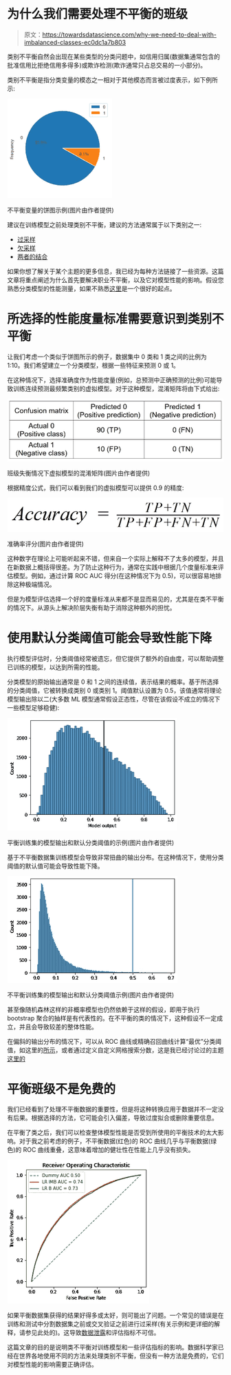 # 为什么我们需要处理不平衡的班级

> 原文：<https://towardsdatascience.com/why-we-need-to-deal-with-imbalanced-classes-ec0dc1a7b803>

类别不平衡自然会出现在某些类型的分类问题中，如信用归属(数据集通常包含的批准信用比拒绝信用多得多)或欺诈检测(欺诈通常只占总交易的一小部分)。

类别不平衡是指分类变量的模态之一相对于其他模态而言被过度表示，如下例所示:

![](img/ee22df8a2f9a1602a9505b186a090a82.png)

不平衡变量的饼图示例(图片由作者提供)

建议在训练模型之前处理类别不平衡，建议的方法通常属于以下类别之一:

*   [过采样](/7-over-sampling-techniques-to-handle-imbalanced-data-ec51c8db349f)
*   [欠采样](https://medium.com/analytics-vidhya/undersampling-and-oversampling-an-old-and-a-new-approach-4f984a0e8392)
*   [两者的结合](https://machinelearningmastery.com/combine-oversampling-and-undersampling-for-imbalanced-classification/)

如果你想了解关于某个主题的更多信息，我已经为每种方法链接了一些资源。这篇文章将重点阐述为什么首先要解决职业不平衡，以及它对模型性能的影响。假设您熟悉分类模型的性能测量，如果不熟悉[这里](/8-metrics-to-measure-classification-performance-984d9d7fd7aa)是一个很好的起点。

# 所选择的性能度量标准需要意识到类别不平衡

让我们考虑一个类似于饼图所示的例子，数据集中 0 类和 1 类之间的比例为 1:10。我们希望建立一个分类模型，根据一些特征来预测 0 或 1。

在这种情况下，选择准确度作为性能度量(例如，总预测中正确预测的比例)可能导致训练连续预测最频繁类别的虚拟模型。对于这种模型，混淆矩阵将由下式给出:

![](img/d69640574630412644c00a3e1220e7fa.png)

班级失衡情况下虚拟模型的混淆矩阵(图片由作者提供)

根据精度公式，我们可以看到我们的虚拟模型可以提供 0.9 的精度:

![](img/d5a5422190667b53a36ddcf4ae87ea6b.png)

准确率评分(图片由作者提供)

这种数字在理论上可能听起来不错，但来自一个实际上解释不了太多的模型，并且在新数据上概括得很差。为了防止这种行为，通常在实践中根据几个度量标准来评估模型。例如，通过计算 ROC AUC 得分(在这种情况下为 0.5)，可以很容易地排除这种极端情况。

但是为模型评估选择一个好的度量标准从来都不是显而易见的，尤其是在类不平衡的情况下。从源头上解决阶层失衡有助于消除这种额外的担忧。

# 使用默认分类阈值可能会导致性能下降

执行模型评估时，分类阈值经常被遗忘，但它提供了额外的自由度，可以帮助调整已训练的模型，以达到所需的性能。

分类模型的原始输出通常是 0 和 1 之间的连续值，表示结果的概率。基于所选择的分类阈值，它被转换成类别 0 或类别 1。阈值默认设置为 0.5，该值通常将理论模型输出除以二(大多数 ML 模型通常假设正态性，尽管在该假设不成立的情况下一些模型足够稳健):

![](img/d8d35b8c9ff95a5d088efb3d6e00f4dc.png)

平衡训练集的模型输出和默认分类阈值的示例(图片由作者提供)

基于不平衡数据集训练模型会导致非常扭曲的输出分布。在这种情况下，使用分类阈值的默认值可能会导致性能下降。

![](img/2b47885d6975fef9c329a0eb0f59e3dc.png)

不平衡训练集的模型输出和默认分类阈值示例(图片由作者提供)

甚至像随机森林这样的非概率模型也仍然依赖于这样的假设，即用于执行 bootstrap 聚合的抽样是有代表性的。在不平衡的类的情况下，这种假设不一定成立，并且会导致较差的整体性能。

在偏斜的输出分布的情况下，可以从 ROC 曲线或精确召回曲线计算“最优”分类阈值，如这里的[所示](https://machinelearningmastery.com/threshold-moving-for-imbalanced-classification/)，或者通过定义自定义网格搜索分数，这是我已经讨论过的主题[这里的](https://machinelearningmastery.com/threshold-moving-for-imbalanced-classification/)

# 平衡班级不是免费的

我们已经看到了处理不平衡数据的重要性，但是将这种转换应用于数据并不一定没有后果。根据选择的方法，它可能会引入偏差，导致过度拟合或删除重要信息。

在平衡了类之后，我们可以检查整体模型性能是否受到所使用的平衡技术的太大影响。对于我之前考虑的例子，不平衡数据(红色)的 ROC 曲线几乎与平衡数据(绿色)的 ROC 曲线重叠，这意味着增加的健壮性在性能上几乎没有损失。

![](img/e2124a9088b7ddc144d60391c20fc860.png)

如果平衡数据集获得的结果好得多或太好，则可能出了问题。一个常见的错误是在训练和测试中分割数据集之前或交叉验证之前进行过采样(有关示例和更详细的解释，请参见此处的)。这导致[数据泄露](https://medium.com/towards-data-science/how-data-leakage-affects-model-performance-claims-841eb01276bb)和评估指标不可信。

这篇文章的目的是说明类不平衡对训练模型和一些评估指标的影响。数据科学家已经在世界各地使用不同的方法来处理类别不平衡，但没有一种方法是免费的，它们对模型性能的影响需要正确评估。